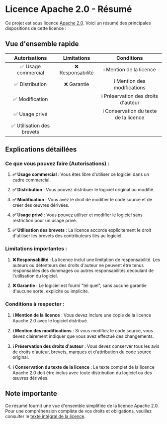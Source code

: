 # Licence Apache 2.0 - Résumé

Ce projet est sous licence [Apache 2.0](https://www.apache.org/licenses/LICENSE-2.0). Voici un résumé des principales dispositions de cette licence :

## Vue d'ensemble rapide

| Autorisations | Limitations | Conditions |
|:-------------:|:-----------:|:----------:|
| ✅ Usage commercial | ❌ Responsabilité | ℹ️ Mention de la licence |
| ✅ Distribution | ❌ Garantie | ℹ️ Mention des modifications |
| ✅ Modification |  | ℹ️ Préservation des droits d'auteur |
| ✅ Usage privé |  | ℹ️ Conservation du texte de la licence |
| ✅ Utilisation des brevets |  | |

## Explications détaillées

### Ce que vous pouvez faire (Autorisations) :

1. **✅ Usage commercial** : Vous êtes libre d'utiliser ce logiciel dans un cadre commercial.

2. **✅ Distribution** : Vous pouvez distribuer le logiciel original ou modifié.

3. **✅ Modification** : Vous avez le droit de modifier le code source et de créer des œuvres dérivées.

4. **✅ Usage privé** : Vous pouvez utiliser et modifier le logiciel sans restriction pour un usage privé.

5. **✅ Utilisation des brevets** : La licence accorde explicitement le droit d'utiliser les brevets des contributeurs liés au logiciel.

### Limitations importantes :

1. **❌ Responsabilité** : La licence inclut une limitation de responsabilité. Les auteurs ou détenteurs des droits d'auteur ne peuvent être tenus responsables des dommages ou autres responsabilités découlant de l'utilisation du logiciel.

2. **❌ Garantie** : Le logiciel est fourni "tel quel", sans aucune garantie d'aucune sorte, explicite ou implicite.

### Conditions à respecter :

1. **ℹ️ Mention de la licence** : Vous devez inclure une copie de la licence Apache 2.0 avec le logiciel distribué.

2. **ℹ️ Mention des modifications** : Si vous modifiez le code source, vous devez clairement indiquer que vous avez effectué des changements.

3. **ℹ️ Préservation des droits d'auteur** : Vous devez conserver tous les avis de droits d'auteur, brevets, marques et d'attribution du code source original.

4. **ℹ️ Conservation du texte de la licence** : Le texte complet de la licence Apache 2.0 doit être inclus avec toute distribution du logiciel ou des œuvres dérivées.

## Note importante

Ce résumé fournit une vue d'ensemble simplifiée de la licence Apache 2.0. Pour une compréhension complète de vos droits et obligations, veuillez consulter le [texte intégral de la licence](https://www.apache.org/licenses/LICENSE-2.0).
